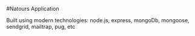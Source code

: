 #Natours Application

Built using modern technologies: node.js, express, mongoDb, mongoose, sendgrid, mailtrap, pug, etc
